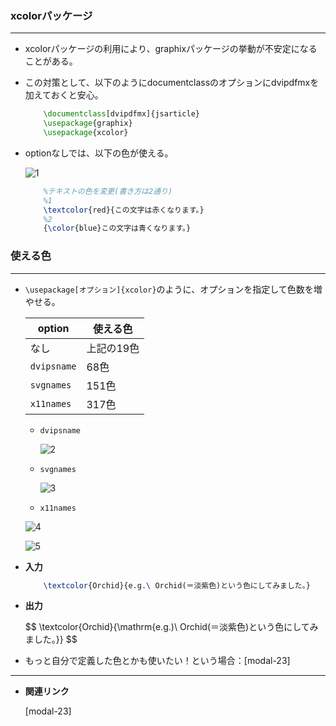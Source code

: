 <!--12-->
<!--文字色指定(xcolorパッケージ)-->

### xcolorパッケージ

---

- xcolorパッケージの利用により、graphixパッケージの挙動が不安定になることがある。
- この対策として、以下のようにdocumentclassのオプションにdvipdfmxを加えておくと安心。
    
    ```latex
        \documentclass[dvipdfmx]{jsarticle}
        \usepackage{graphix}
        \usepackage{xcolor}
    ```
    
- optionなしでは、以下の色が使える。
    
    ![1](./CheatSheet/xcolor-text-color/1.png)
    
    ```latex
        %テキストの色を変更(書き方は2通り)
        %1
        \textcolor{red}{この文字は赤くなります。}
        %2
        {\color{blue}この文字は青くなります。}
    ```
    

### 使える色

---

- `\usepackage[オプション]{xcolor}`のように、オプションを指定して色数を増やせる。
    
    
    | **option** | **使える色** |
    | --- | --- |
    | なし | 上記の19色 |
    | `dvipsname` | 68色 |
    | `svgnames` | 151色 |
    | `x11names` | 317色 |
    - `dvipsname`
        
        ![2](./CheatSheet/xcolor-text-color/2.png)
        
    - `svgnames`
        
        ![3](./CheatSheet/xcolor-text-color/3.png)
        
    - `x11names`
    
    ![4](./CheatSheet/xcolor-text-color/4.png)
    
    ![5](./CheatSheet/xcolor-text-color/5.png)
    
- **入力**
    ```latex
        \textcolor{Orchid}{e.g.\ Orchid(＝淡紫色)という色にしてみました。}
    ```
- **出力**
    <div>
    $$
    \textcolor{Orchid}{\mathrm{e.g.)\ Orchid(＝淡紫色)という色にしてみました。}}
    $$
    </div>

- もっと自分で定義した色とかも使いたい！という場合：[modal-23]<!--(マクロ)色を定義して使う-->


---

- **関連リンク**
    
    <div class="related-link-wrapper">
      [modal-23]<!--(マクロ)色を定義して使う-->
    </div>